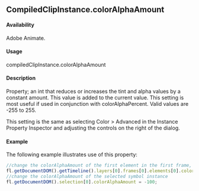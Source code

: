 ## CompiledClipInstance.colorAlphaAmount

#### Availability

Adobe Animate.

#### Usage

compiledClipInstance.colorAlphaAmount

#### Description

Property; an int that reduces or increases the tint and alpha values by a constant amount. This value is added to the current value. This setting is most useful if used in conjunction with colorAlphaPercent. Valid values are -255 to 255.

This setting is the same as selecting Color > Advanced in the Instance Property Inspector and adjusting the controls on the right of the dialog.

#### Example

The following example illustrates use of this property:
```javascript
//change the colorAlphaAmount of the first element in the first frame, top layer
fl.getDocumentDOM().getTimeline().layers[0].frames[0].elements[0].colorAlphaAmount = 100;
//change the colorAlphaAmount of the selected symbol instance
fl.getDocumentDOM().selection[0].colorAlphaAmount = -100;
```